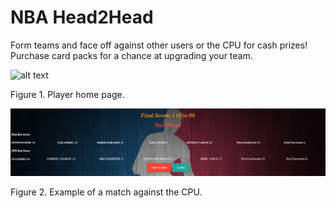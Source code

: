# NBA Head2Head

Form teams and face off against other users or the CPU for cash prizes! Purchase card packs for a chance at upgrading your team.

![alt text](https://github.com/neilr23/NBA-Head2Head/blob/master/figures/user-homepage.PNG?raw=true)

Figure 1. Player home page.

![alt text](https://github.com/neilr23/NBA-Head2Head/blob/master/figures/match_example.PNG?raw=true)

Figure 2. Example of a match against the CPU.
